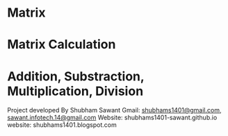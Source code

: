 # Matrix
# Matrix Calculation 
# Addition, Substraction, Multiplication, Division
Project developed By Shubham Sawant
Gmail: shubhams1401@gmail.com, sawant.infotech.14@gmail.com
Website: shubhams1401-sawant.github.io  
website: shubhams1401.blogspot.com
